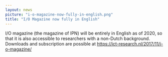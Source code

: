 ```yaml
---
layout: news
picture: "i-o-magazine-now-fully-in-english.png"
title: "I/O Magazine now fully in English"
---
```


<p>I/O magazine (the magazine of IPN) will be entirely in English as of 2020, so that it is also accessible to researchers with a non-Dutch background. Downloads and subscription are possible at <a href="https://ict-research.nl/2017/11/i-o-magazine/">https://ict-research.nl/2017/11/i-o-magazine/</a></p>

		